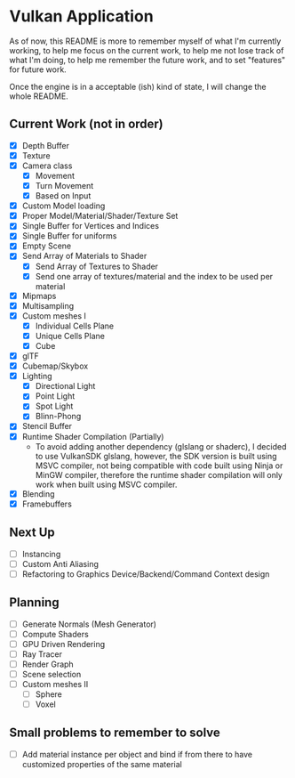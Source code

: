 # Vulkan Application

As of now, this README is more to remember myself of what I'm currently working, to help me focus on the current work, 
to help me not lose track of what I'm doing, to help me remember the future work, and to set "features" for future work.

Once the engine is in a acceptable (ish) kind of state, I will change the whole README.

## Current Work (not in order)

- [x] Depth Buffer 
- [x] Texture 
- [x] Camera class
	- [x] Movement 
	- [x] Turn Movement
	- [x] Based on Input
- [x] Custom Model loading
- [x] Proper Model/Material/Shader/Texture Set
- [x] Single Buffer for Vertices and Indices 
- [x] Single Buffer for uniforms
- [x] Empty Scene
- [x] Send Array of Materials to Shader 
	- [x] Send Array of Textures to Shader
	- [x] Send one array of textures/material and the index to be used per material
- [x] Mipmaps
- [x] Multisampling
- [x] Custom meshes I
	- [x] Individual Cells Plane 
	- [x] Unique Cells Plane 
	- [x] Cube
- [x] glTF
- [x] Cubemap/Skybox 
- [x] Lighting
	- [x] Directional Light
	- [x] Point Light
	- [x] Spot Light
	- [x] Blinn-Phong
- [x] Stencil Buffer
- [x] Runtime Shader Compilation (Partially)
	- To avoid adding another dependency (glslang or shaderc), I decided to use VulkanSDK glslang,
	  however, the SDK version is built using MSVC compiler, not being compatible with code built
	  using Ninja or MinGW compiler, therefore the runtime shader compilation will only work when
	  built using MSVC compiler.
- [x] Blending
- [x] Framebuffers

## Next Up
- [ ] Instancing
- [ ] Custom Anti Aliasing
- [ ] Refactoring to Graphics Device/Backend/Command Context design

## Planning 
- [ ] Generate Normals (Mesh Generator) 
- [ ] Compute Shaders
- [ ] GPU Driven Rendering
- [ ] Ray Tracer
- [ ] Render Graph
- [ ] Scene selection
- [ ] Custom meshes II 
	- [ ] Sphere
	- [ ] Voxel

## Small problems to remember to solve

- [ ] Add material instance per object and bind if from there to have customized properties of the same material

